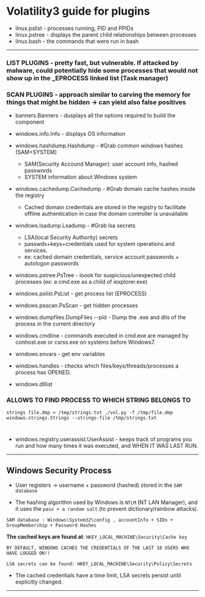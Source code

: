 # Volatility3 guide for plugins

- linux.pslist - processes running, PID and PPIDs
- linux.pstree - displays the parent child relationships between processes
- linux.bash   - the commands that were run in bash


---------------------------------------------------------------------
### LIST PLUGINS - pretty fast, but vulnerable. If attacked by malware, could potentially hide some processes that would not show up in the _EPROCESS linked list (Task manager)

### SCAN PLUGINS - approach similar to carving the memory for things that might be hidden -> can yield also false positives

- banners.Banners - dusplays all the options required to build the component 

- windows.info.Info - displays OS information

- windows.hashdump.Hashdump - #Grab common windows hashes (SAM+SYSTEM)
	- SAM(Security Accound Manager): user account info, hashed passwords
	- SYSTEM information about Windows system
	
- windows.cachedump.Cachedump - #Grab domain cache hashes inside the registry
	- Cached domain credentials are stored in the registry to facilitate 		offline authentication in case the domain controller is unavailable
	
- windows.lsadump.Lsadump - #Grab lsa secrets
	- LSA(local Security Authority) secrets
	- passwds+keys+credentials used for system operations and services.
	- ex: cached domain credentials, service account passwords + autologon passwords


- windows.pstree.PsTree - loook for suspicious/unexpected child processes (ex: a cmd.exe as a child of iexplorer.exe)
- windows.pslist.PsList - get process list (EPROCESS)
- windows.psscan.PsScan - get hidden processes 

- windows.dumpfiles.DumpFiles --pid <pid> - Dump the .exe and dlls of the process in the current directory

- windows.cmdline - commands executed in cmd.exe are managed by conhost.exe or csrss.exe on systems before Windows7.

- windows.envars - get env variables

- windows.handles - checks which files/keys/threads/processes a process has OPENED.
 - windows.dlllist

### ALLOWS TO FIND PROCESS TO WHICH STRING BELONGS TO ###

`strings file.dmp > /tmp/strings.txt
./vol.py -f /tmp/file.dmp windows.strings.Strings --strings-file /tmp/strings.txt`
#

- windows.registry.userassist.UserAssist - keeps track of programs you run and how many times it was executed, and WHEN IT WAS LAST RUN.


---------------------------------------------------------------------------------
## Windows Security Process

- User registers -> username + password (hashed) stored in the `SAM database`

- The hashing algorithm used by Windows is `NTLM` (NT LAN Manager), and it uses the `pass + a random salt` (to prevent dictionary/rainbow attacks).

`SAM database : Windows\System32\config , accountInfo + SIDs + GroupMembership + Password Hashes`

**The cached keys are found at**: `HKEY_LOCAL_MACHINE\Security\Cache key`

	BY DEFAULT, WINDOWS CACHES THE CREDENTIALS OF THE LAST 10 USERS WHO HAVE LOGGED ON!!

`LSA secrets can be found: HKEY_LOCAL_MACHINE\Security\Policy\Secrets`

- The cached credentials have a time limit, LSA secrets persist until explicitly changed.

---------------------------------------------------------------------------------







